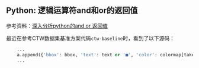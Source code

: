 ## Python: 逻辑运算符and和or的返回值

参考资料：[深入分析python的and or 返回值](https://www.jianshu.com/p/d4059a76a7a3)

最近在参考CTW数据集基准方案代码`ctw-baseline`时，看到了以下源码：

```python
    ...
    a.append({'bbox': bbox, 'text': text or '■', 'color': colormap[taken]})
    ...
```



